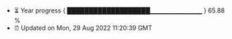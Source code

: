 - ⏳ Year progress { ███████████████████▁▁▁▁▁▁▁▁▁▁▁ } 65.88 %
- ⏰ Updated on Mon, 29 Aug 2022 11:20:39 GMT

